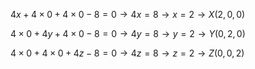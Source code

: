 $4x+4\times 0+4\times 0-8=0 \rightarrow 4x=8 \rightarrow x=2 \rightarrow X (2,0,0  )$

$4\times0+4y+4\times 0-8=0\rightarrow 4y=8\rightarrow y=2  \rightarrow Y  (0,2,0 )$

$4\times0+4\times0+4z-8=0\rightarrow 4z=8\rightarrow z=2 \rightarrow Z (0,0,2 )$